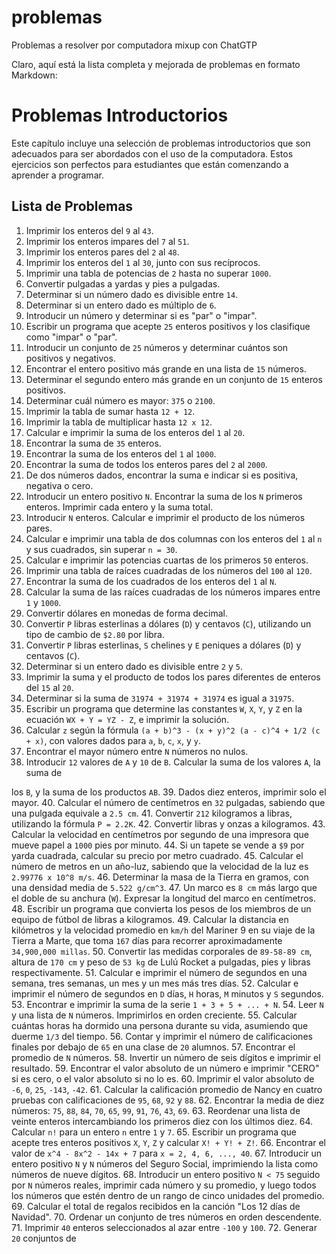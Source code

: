 # problemas
Problemas a resolver por computadora mixup con ChatGTP

Claro, aquí está la lista completa y mejorada de problemas en formato Markdown:

# Problemas Introductorios

Este capítulo incluye una selección de problemas introductorios que son adecuados para ser abordados con el uso de la computadora. Estos ejercicios son perfectos para estudiantes que están comenzando a aprender a programar.

## Lista de Problemas

1. Imprimir los enteros del `9` al `43`.
2. Imprimir los enteros impares del `7` al `51`.
3. Imprimir los enteros pares del `2` al `48`.
4. Imprimir los enteros del `1` al `30`, junto con sus recíprocos.
5. Imprimir una tabla de potencias de `2` hasta no superar `1000`.
6. Convertir pulgadas a yardas y pies a pulgadas.
7. Determinar si un número dado es divisible entre `14`.
8. Determinar si un entero dado es múltiplo de `6`.
9. Introducir un número y determinar si es "par" o "impar".
10. Escribir un programa que acepte `25` enteros positivos y los clasifique como "impar" o "par".
11. Introducir un conjunto de `25` números y determinar cuántos son positivos y negativos.
12. Encontrar el entero positivo más grande en una lista de `15` números.
13. Determinar el segundo entero más grande en un conjunto de `15` enteros positivos.
14. Determinar cuál número es mayor: `375` o `2100`.
15. Imprimir la tabla de sumar hasta `12 + 12`.
16. Imprimir la tabla de multiplicar hasta `12 x 12`.
17. Calcular e imprimir la suma de los enteros del `1` al `20`.
18. Encontrar la suma de `35` enteros.
19. Encontrar la suma de los enteros del `1` al `1000`.
20. Encontrar la suma de todos los enteros pares del `2` al `2000`.
21. De dos números dados, encontrar la suma e indicar si es positiva, negativa o cero.
22. Introducir un entero positivo `N`. Encontrar la suma de los `N` primeros enteros. Imprimir cada entero y la suma total.
23. Introducir `N` enteros. Calcular e imprimir el producto de los números pares.
24. Calcular e imprimir una tabla de dos columnas con los enteros del `1` al `n` y sus cuadrados, sin superar `n = 30`.
25. Calcular e imprimir las potencias cuartas de los primeros `50` enteros.
26. Imprimir una tabla de raíces cuadradas de los números del `100` al `120`.
27. Encontrar la suma de los cuadrados de los enteros del `1` al `N`.
28. Calcular la suma de las raíces cuadradas de los números impares entre `1` y `1000`.
29. Convertir dólares en monedas de forma decimal.
30. Convertir `P` libras esterlinas a dólares (`D`) y centavos (`C`), utilizando un tipo de cambio de `$2.80` por libra.
31. Convertir `P` libras esterlinas, `S` chelines y `E` peniques a dólares (`D`) y centavos (`C`).
32. Determinar si un entero dado es divisible entre `2` y `5`.
33. Imprimir la suma y el producto de todos los pares diferentes de enteros del `15` al `20`.
34. Determinar si la suma de `31974 + 31974 + 31974` es igual a `31975`.
35. Escribir un programa que determine las constantes `W`, `X`, `Y`, y `Z` en la ecuación `WX + Y = YZ - Z`, e imprimir la solución.
36. Calcular `z` según la fórmula `(a + b)^3 - (x + y)^2 (a - c)^4 + 1/2 (c + x)`, con valores dados para `a`, `b`, `c`, `x`, y `y`.
37. Encontrar el mayor número entre `N` números no nulos.
38. Introducir `12` valores de `A` y `10` de `B`. Calcular la suma de los valores `A`, la suma de

 los `B`, y la suma de los productos `AB`.
39. Dados diez enteros, imprimir solo el mayor.
40. Calcular el número de centímetros en `32` pulgadas, sabiendo que una pulgada equivale a `2.5 cm`.
41. Convertir `212` kilogramos a libras, utilizando la fórmula `P = 2.2K`.
42. Convertir libras y onzas a kilogramos.
43. Calcular la velocidad en centímetros por segundo de una impresora que mueve papel a `1000` pies por minuto.
44. Si un tapete se vende a `$9` por yarda cuadrada, calcular su precio por metro cuadrado.
45. Calcular el número de metros en un año-luz, sabiendo que la velocidad de la luz es `2.99776 x 10^8 m/s`.
46. Determinar la masa de la Tierra en gramos, con una densidad media de `5.522 g/cm^3`.
47. Un marco es `8 cm` más largo que el doble de su anchura (`W`). Expresar la longitud del marco en centímetros.
48. Escribir un programa que convierta los pesos de los miembros de un equipo de fútbol de libras a kilogramos.
49. Calcular la distancia en kilómetros y la velocidad promedio en `km/h` del Mariner 9 en su viaje de la Tierra a Marte, que toma `167` días para recorrer aproximadamente `34,900,000 millas`.
50. Convertir las medidas corporales de `89-58-89 cm`, altura de `170 cm` y peso de `53 kg` de Lulú Rocket a pulgadas, pies y libras respectivamente.
51. Calcular e imprimir el número de segundos en una semana, tres semanas, un mes y un mes más tres días.
52. Calcular e imprimir el número de segundos en `D` días, `H` horas, `M` minutos y `S` segundos.
53. Encontrar e imprimir la suma de la serie `1 + 3 + 5 + ... + N`.
54. Leer `N` y una lista de `N` números. Imprimirlos en orden creciente.
55. Calcular cuántas horas ha dormido una persona durante su vida, asumiendo que duerme `1/3` del tiempo.
56. Contar y imprimir el número de calificaciones finales por debajo de `65` en una clase de `20` alumnos.
57. Encontrar el promedio de `N` números.
58. Invertir un número de seis dígitos e imprimir el resultado.
59. Encontrar el valor absoluto de un número e imprimir "CERO" si es cero, o el valor absoluto si no lo es.
60. Imprimir el valor absoluto de `-6`, `0`, `25`, `-143`, `-42`.
61. Calcular la calificación promedio de Nancy en cuatro pruebas con calificaciones de `95`, `68`, `92` y `88`.
62. Encontrar la media de diez números: `75`, `88`, `84`, `70`, `65`, `99`, `91`, `76`, `43`, `69`.
63. Reordenar una lista de veinte enteros intercambiando los primeros diez con los últimos diez.
64. Calcular `n!` para un entero `n` entre `1` y `7`.
65. Escribir un programa que acepte tres enteros positivos `X`, `Y`, `Z` y calcular `X! + Y! + Z!`.
66. Encontrar el valor de `x^4 - 8x^2 - 14x + 7` para `x = 2, 4, 6, ..., 40`.
67. Introducir un entero positivo `N` y `N` números del Seguro Social, imprimiendo la lista como números de nueve dígitos.
68. Introducir un entero positivo `N < 75` seguido por `N` números reales, imprimir cada número y su promedio, y luego todos los números que estén dentro de un rango de cinco unidades del promedio.
69. Calcular el total de regalos recibidos en la canción "Los 12 días de Navidad".
70. Ordenar un conjunto de tres números en orden descendente.
71. Imprimir `40` enteros seleccionados al azar entre `-100` y `100`.
72. Generar `20` conjuntos de
